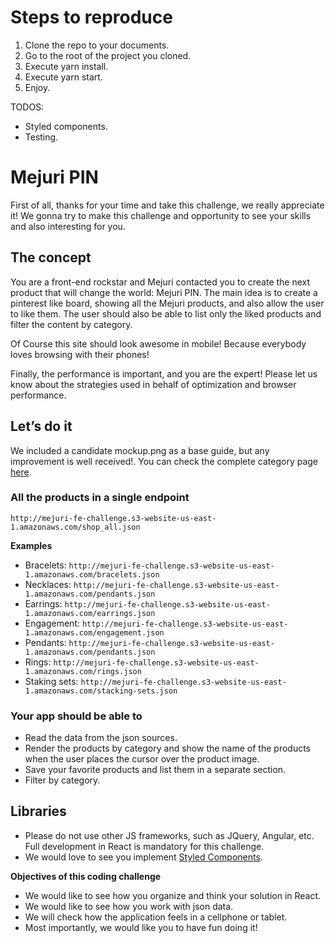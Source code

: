 # Steps to reproduce

1. Clone the repo to your documents.
2. Go to the root of the project you cloned.
3. Execute yarn install.
4. Execute yarn start.
5. Enjoy.


TODOS:

* Styled components.
* Testing.

# Mejuri PIN

First of all, thanks for your time and take this challenge, we really appreciate it!
We gonna try to make this challenge and opportunity to see your skills and also interesting for you.

## The concept
You are a front-end rockstar and Mejuri contacted you to create the next product that will change the world: Mejuri PIN.
The main idea is to create a pinterest like board, showing all the Mejuri products, and also allow the user to like them.
The user should also be able to list only the liked products and filter the content by category.

Of Course this site should look awesome in mobile! Because everybody loves browsing with their phones!

Finally, the performance is important, and you are the expert! Please let us know about the strategies used in behalf of optimization and browser performance.

## Let’s do it
We included a candidate mockup.png as a base guide, but any improvement is well received!.
You can check the complete category page [here](https://mejuri.com/shop/t/type).

### All the products in a single endpoint
`http://mejuri-fe-challenge.s3-website-us-east-1.amazonaws.com/shop_all.json`

**Examples**
- Bracelets: `http://mejuri-fe-challenge.s3-website-us-east-1.amazonaws.com/bracelets.json`
- Necklaces: `http://mejuri-fe-challenge.s3-website-us-east-1.amazonaws.com/pendants.json`
- Earrings: `http://mejuri-fe-challenge.s3-website-us-east-1.amazonaws.com/earrings.json`
- Engagement: `http://mejuri-fe-challenge.s3-website-us-east-1.amazonaws.com/engagement.json`
- Pendants: `http://mejuri-fe-challenge.s3-website-us-east-1.amazonaws.com/pendants.json`
- Rings: `http://mejuri-fe-challenge.s3-website-us-east-1.amazonaws.com/rings.json`
- Staking sets: `http://mejuri-fe-challenge.s3-website-us-east-1.amazonaws.com/stacking-sets.json`

### Your app should be able to
- Read the data from the json sources.
- Render the products by category and show the name of the products when the user places the cursor over the product image.
- Save your favorite products and list them in a separate section.
- Filter by category.

## Libraries
- Please do not use other JS frameworks, such as JQuery, Angular, etc. Full development in React is mandatory for this challenge.
- We would love to see you implement [Styled Components](https://www.styled-components.com/).

**Objectives of this coding challenge**
- We would like to see how you organize and think your solution in React.
- We would like to see how you work with json data.
- We will check how the application feels in a cellphone or tablet.
- Most importantly, we would like you to have fun doing it!

